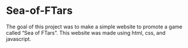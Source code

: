 # Sea-of-FTars
The goal of this project was to make a simple website to promote a game called “Sea of FTars”. This website was made using html, css, and javascript.
